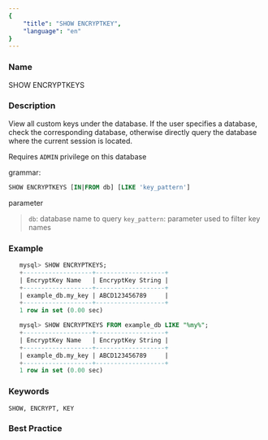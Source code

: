 ```yaml
---
{
    "title": "SHOW ENCRYPTKEY",
    "language": "en"
}
---
```


<!--
Licensed to the Apache Software Foundation (ASF) under one
or more contributor license agreements.  See the NOTICE file
distributed with this work for additional information
regarding copyright ownership.  The ASF licenses this file
to you under the Apache License, Version 2.0 (the
"License"); you may not use this file except in compliance
with the License.  You may obtain a copy of the License at

  http://www.apache.org/licenses/LICENSE-2.0

Unless required by applicable law or agreed to in writing,
software distributed under the License is distributed on an
"AS IS" BASIS, WITHOUT WARRANTIES OR CONDITIONS OF ANY
KIND, either express or implied.  See the License for the
specific language governing permissions and limitations
under the License.
-->



### Name

SHOW ENCRYPTKEYS

### Description

View all custom keys under the database. If the user specifies a database, check the corresponding database, otherwise directly query the database where the current session is located.

Requires `ADMIN` privilege on this database

grammar:

```sql
SHOW ENCRYPTKEYS [IN|FROM db] [LIKE 'key_pattern']
```

parameter

>`db`: database name to query
>`key_pattern`: parameter used to filter key names

### Example

 ```sql
    mysql> SHOW ENCRYPTKEYS;
    +-------------------+-------------------+
    | EncryptKey Name   | EncryptKey String |
    +-------------------+-------------------+
    | example_db.my_key | ABCD123456789     |
    +-------------------+-------------------+
    1 row in set (0.00 sec)

    mysql> SHOW ENCRYPTKEYS FROM example_db LIKE "%my%";
    +-------------------+-------------------+
    | EncryptKey Name   | EncryptKey String |
    +-------------------+-------------------+
    | example_db.my_key | ABCD123456789     |
    +-------------------+-------------------+
    1 row in set (0.00 sec)
 ```

### Keywords

    SHOW, ENCRYPT, KEY

### Best Practice

